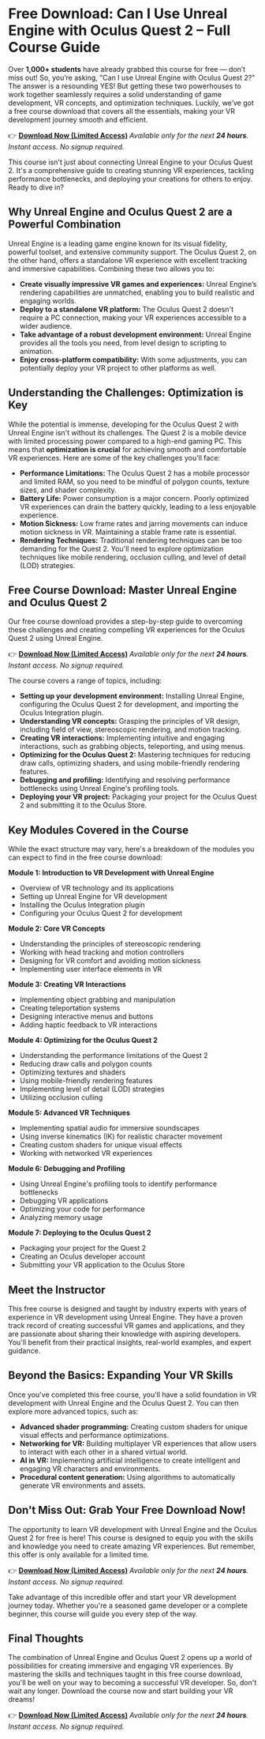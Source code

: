 # Free Download: Can I Use Unreal Engine with Oculus Quest 2 – Full Course Guide

Over **1,000+ students** have already grabbed this course for free — don’t miss out!
So, you’re asking, "Can I use Unreal Engine with Oculus Quest 2?" The answer is a resounding YES! But getting these two powerhouses to work together seamlessly requires a solid understanding of game development, VR concepts, and optimization techniques. Luckily, we’ve got a free course download that covers all the essentials, making your VR development journey smooth and efficient.

👉 [**Download Now (Limited Access)**](https://udemywork.com/can-i-use-unreal-engine-with-oculus-quest-2)
_Available only for the next **24 hours**. Instant access. No signup required._

This course isn't just about connecting Unreal Engine to your Oculus Quest 2. It's a comprehensive guide to creating stunning VR experiences, tackling performance bottlenecks, and deploying your creations for others to enjoy. Ready to dive in?

## Why Unreal Engine and Oculus Quest 2 are a Powerful Combination

Unreal Engine is a leading game engine known for its visual fidelity, powerful toolset, and extensive community support. The Oculus Quest 2, on the other hand, offers a standalone VR experience with excellent tracking and immersive capabilities. Combining these two allows you to:

*   **Create visually impressive VR games and experiences:** Unreal Engine’s rendering capabilities are unmatched, enabling you to build realistic and engaging worlds.
*   **Deploy to a standalone VR platform:** The Oculus Quest 2 doesn't require a PC connection, making your VR experiences accessible to a wider audience.
*   **Take advantage of a robust development environment:** Unreal Engine provides all the tools you need, from level design to scripting to animation.
*   **Enjoy cross-platform compatibility:** With some adjustments, you can potentially deploy your VR project to other platforms as well.

## Understanding the Challenges: Optimization is Key

While the potential is immense, developing for the Oculus Quest 2 with Unreal Engine isn't without its challenges. The Quest 2 is a mobile device with limited processing power compared to a high-end gaming PC. This means that **optimization is crucial** for achieving smooth and comfortable VR experiences. Here are some of the key challenges you'll face:

*   **Performance Limitations:** The Oculus Quest 2 has a mobile processor and limited RAM, so you need to be mindful of polygon counts, texture sizes, and shader complexity.
*   **Battery Life:** Power consumption is a major concern. Poorly optimized VR experiences can drain the battery quickly, leading to a less enjoyable experience.
*   **Motion Sickness:** Low frame rates and jarring movements can induce motion sickness in VR. Maintaining a stable frame rate is essential.
*   **Rendering Techniques:** Traditional rendering techniques can be too demanding for the Quest 2. You'll need to explore optimization techniques like mobile rendering, occlusion culling, and level of detail (LOD) strategies.

## Free Course Download: Master Unreal Engine and Oculus Quest 2

Our free course download provides a step-by-step guide to overcoming these challenges and creating compelling VR experiences for the Oculus Quest 2 using Unreal Engine.

👉 [**Download Now (Limited Access)**](https://udemywork.com/can-i-use-unreal-engine-with-oculus-quest-2)
_Available only for the next **24 hours**. Instant access. No signup required._

The course covers a range of topics, including:

*   **Setting up your development environment:** Installing Unreal Engine, configuring the Oculus Quest 2 for development, and importing the Oculus Integration plugin.
*   **Understanding VR concepts:** Grasping the principles of VR design, including field of view, stereoscopic rendering, and motion tracking.
*   **Creating VR interactions:** Implementing intuitive and engaging interactions, such as grabbing objects, teleporting, and using menus.
*   **Optimizing for the Oculus Quest 2:** Mastering techniques for reducing draw calls, optimizing shaders, and using mobile-friendly rendering features.
*   **Debugging and profiling:** Identifying and resolving performance bottlenecks using Unreal Engine's profiling tools.
*   **Deploying your VR project:** Packaging your project for the Oculus Quest 2 and submitting it to the Oculus Store.

## Key Modules Covered in the Course

While the exact structure may vary, here's a breakdown of the modules you can expect to find in the free course download:

**Module 1: Introduction to VR Development with Unreal Engine**

*   Overview of VR technology and its applications
*   Setting up Unreal Engine for VR development
*   Installing the Oculus Integration plugin
*   Configuring your Oculus Quest 2 for development

**Module 2: Core VR Concepts**

*   Understanding the principles of stereoscopic rendering
*   Working with head tracking and motion controllers
*   Designing for VR comfort and avoiding motion sickness
*   Implementing user interface elements in VR

**Module 3: Creating VR Interactions**

*   Implementing object grabbing and manipulation
*   Creating teleportation systems
*   Designing interactive menus and buttons
*   Adding haptic feedback to VR interactions

**Module 4: Optimizing for the Oculus Quest 2**

*   Understanding the performance limitations of the Quest 2
*   Reducing draw calls and polygon counts
*   Optimizing textures and shaders
*   Using mobile-friendly rendering features
*   Implementing level of detail (LOD) strategies
*   Utilizing occlusion culling

**Module 5: Advanced VR Techniques**

*   Implementing spatial audio for immersive soundscapes
*   Using inverse kinematics (IK) for realistic character movement
*   Creating custom shaders for unique visual effects
*   Working with networked VR experiences

**Module 6: Debugging and Profiling**

*   Using Unreal Engine's profiling tools to identify performance bottlenecks
*   Debugging VR applications
*   Optimizing your code for performance
*   Analyzing memory usage

**Module 7: Deploying to the Oculus Quest 2**

*   Packaging your project for the Quest 2
*   Creating an Oculus developer account
*   Submitting your VR application to the Oculus Store

## Meet the Instructor

This free course is designed and taught by industry experts with years of experience in VR development using Unreal Engine. They have a proven track record of creating successful VR games and applications, and they are passionate about sharing their knowledge with aspiring developers. You'll benefit from their practical insights, real-world examples, and expert guidance.

## Beyond the Basics: Expanding Your VR Skills

Once you've completed this free course, you'll have a solid foundation in VR development with Unreal Engine and the Oculus Quest 2. You can then explore more advanced topics, such as:

*   **Advanced shader programming:** Creating custom shaders for unique visual effects and performance optimizations.
*   **Networking for VR:** Building multiplayer VR experiences that allow users to interact with each other in a shared virtual world.
*   **AI in VR:** Implementing artificial intelligence to create intelligent and engaging VR characters and environments.
*   **Procedural content generation:** Using algorithms to automatically generate VR environments and assets.

## Don't Miss Out: Grab Your Free Download Now!

The opportunity to learn VR development with Unreal Engine and the Oculus Quest 2 for free is here! This course is designed to equip you with the skills and knowledge you need to create amazing VR experiences. But remember, this offer is only available for a limited time.

👉 [**Download Now (Limited Access)**](https://udemywork.com/can-i-use-unreal-engine-with-oculus-quest-2)
_Available only for the next **24 hours**. Instant access. No signup required._

Take advantage of this incredible offer and start your VR development journey today. Whether you're a seasoned game developer or a complete beginner, this course will guide you every step of the way.

## Final Thoughts

The combination of Unreal Engine and Oculus Quest 2 opens up a world of possibilities for creating immersive and engaging VR experiences. By mastering the skills and techniques taught in this free course download, you'll be well on your way to becoming a successful VR developer. So, don't wait any longer. Download the course now and start building your VR dreams!

👉 [**Download Now (Limited Access)**](https://udemywork.com/can-i-use-unreal-engine-with-oculus-quest-2)
_Available only for the next **24 hours**. Instant access. No signup required._
